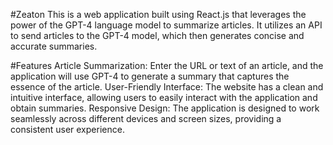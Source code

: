 #Zeaton
This is a web application built using React.js that leverages the power of the GPT-4 language model to summarize articles. It utilizes an API to send articles to the GPT-4 model, which then generates concise and accurate summaries.

#Features
Article Summarization: Enter the URL or text of an article, and the application will use GPT-4 to generate a summary that captures the essence of the article.
User-Friendly Interface: The website has a clean and intuitive interface, allowing users to easily interact with the application and obtain summaries.
Responsive Design: The application is designed to work seamlessly across different devices and screen sizes, providing a consistent user experience.
